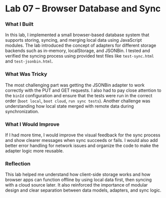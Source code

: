 # Lab 07 – Browser Database and Sync

### What I Built
In this lab, I implemented a small browser-based database system that supports storing, syncing, and merging local data using JavaScript modules. The lab introduced the concept of adapters for different storage backends such as in-memory, localStorage, and JSONBin. I tested and verified the syncing process using provided test files like `test-sync.html` and `test-jsonbin.html`.

### What Was Tricky
The most challenging part was getting the JSONBin adapter to work correctly with the PUT and GET requests. I also had to pay close attention to the `binId` configuration and ensure that the tests were run in the correct order (`boot local`, `boot cloud`, `run sync tests`). Another challenge was understanding how local state merged with remote data during synchronization.

### What I Would Improve
If I had more time, I would improve the visual feedback for the sync process and show clearer messages when sync succeeds or fails. I would also add better error handling for network issues and organize the code to make the adapter logic more reusable.

### Reflection
This lab helped me understand how client-side storage works and how browser apps can function offline by using local data first, then syncing with a cloud source later. It also reinforced the importance of modular design and clear separation between data models, adapters, and sync logic.